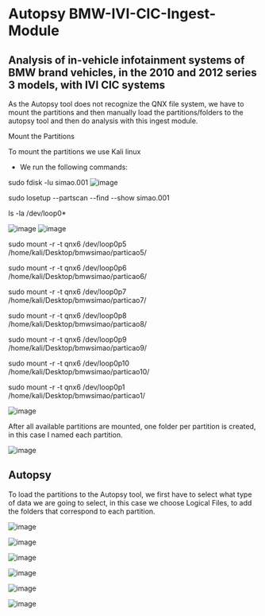 # Autopsy BMW-IVI-CIC-Ingest-Module 
## Analysis of in-vehicle infotainment systems of BMW brand vehicles, in the 2010 and 2012 series 3 models, with IVI CIC systems

As the Autopsy tool does not recognize the QNX file system, we have to mount the partitions and then manually load the partitions/folders to the autopsy tool and then do analysis with this ingest module.

Mount the Partitions

To mount the partitions we use Kali linux

 - We run the following commands:

sudo fdisk -lu simao.001
![image](https://user-images.githubusercontent.com/33206506/190868473-71915f6d-47f4-4dc7-8b5b-ed00a7222fc1.png)

sudo losetup --partscan --find --show simao.001

ls -la /dev/loop0*

![image](https://user-images.githubusercontent.com/33206506/190868500-f224a0be-ebd0-4f17-8070-0af34065ef40.png)
![image](https://user-images.githubusercontent.com/33206506/190868506-6da54711-bcb4-4726-a9bd-a29524add5db.png)

sudo mount -r -t qnx6 /dev/loop0p5 /home/kali/Desktop/bmwsimao/particao5/

sudo mount -r -t qnx6 /dev/loop0p6 /home/kali/Desktop/bmwsimao/particao6/

sudo mount -r -t qnx6 /dev/loop0p7 /home/kali/Desktop/bmwsimao/particao7/

sudo mount -r -t qnx6 /dev/loop0p8 /home/kali/Desktop/bmwsimao/particao8/

sudo mount -r -t qnx6 /dev/loop0p9 /home/kali/Desktop/bmwsimao/particao9/

sudo mount -r -t qnx6 /dev/loop0p10 /home/kali/Desktop/bmwsimao/particao10/

sudo mount -r -t qnx6 /dev/loop0p1 /home/kali/Desktop/bmwsimao/particao1/

![image](https://user-images.githubusercontent.com/33206506/190868527-3492bda0-7a7e-4960-924d-97e43f2287a1.png)

After all available partitions are mounted, one folder per partition is created, in this case I named each partition.

![image](https://user-images.githubusercontent.com/33206506/190868543-34ec45ae-1ec3-42d1-b853-a5a0c52ddd6e.png)

## Autopsy

To load the partitions to the Autopsy tool, we first have to select what type of data we are going to select, in this case we choose Logical Files, to add the folders that correspond to each partition.

![image](https://user-images.githubusercontent.com/33206506/190868642-2adc99d3-b3fd-4f1a-b910-8baeb4ba4afc.png)

![image](https://user-images.githubusercontent.com/33206506/190868669-075447fc-da0c-423b-9dce-043370e33460.png)

![image](https://user-images.githubusercontent.com/33206506/190868685-fb721ae2-086c-46c6-98e9-690f73ddef8b.png)

![image](https://user-images.githubusercontent.com/33206506/190868724-4b47c5e1-8b66-4a2e-95d1-1c78f84a8a54.png)

![image](https://user-images.githubusercontent.com/33206506/190868753-7a4fc258-f44f-40cc-88aa-e9c493fcff0a.png)

![image](https://user-images.githubusercontent.com/33206506/190868762-55ff54a7-0ddc-43f9-a97c-ecbe9996e3bf.png)









